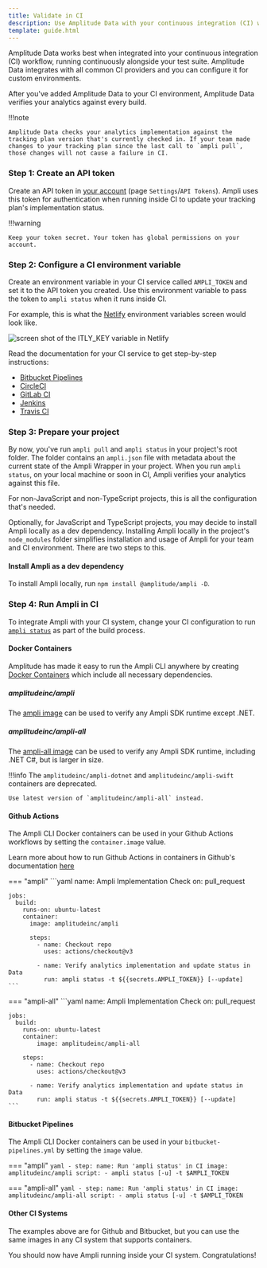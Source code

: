 ```yaml
---
title: Validate in CI
description: Use Amplitude Data with your continuous integration (CI) workflow. 
template: guide.html
---
```


Amplitude Data works best when integrated into your continuous integration (CI) workflow, running continuously alongside your test suite. Amplitude Data integrates with all common CI providers and you can configure it for custom environments.

After you've added Amplitude Data to your CI environment, Amplitude Data verifies your analytics against every build.

!!!note

    Amplitude Data checks your analytics implementation against the tracking plan version that's currently checked in. If your team made changes to your tracking plan since the last call to `ampli pull`, those changes will not cause a failure in CI.

### Step 1: Create an API token

Create an API token in [your account](https://data.amplitude.com/) (page `Settings`/`API Tokens`). Ampli uses this token for authentication when running inside CI to update your tracking plan's implementation status.

!!!warning

    Keep your token secret. Your token has global permissions on your account.

### Step 2: Configure a CI environment variable

Create an environment variable in your CI service called `AMPLI_TOKEN` and set it to the API token you created. Use this environment variable to pass the token to `ampli status` when it runs inside CI.

For example, this is what the [Netlify](https://docs.netlify.com/configure-builds/environment-variables/) environment variables screen would look like.

![screen shot of the ITLY_KEY variable in Netlify](../../assets/images/data-netlify-environment-variables.png)

Read the documentation for your CI service to get step-by-step instructions:

- [Bitbucket Pipelines](https://confluence.atlassian.com/bitbucket/variables-in-pipelines-794502608.html)
- [CircleCI](https://circleci.com/docs/2.0/env-vars/)
- [GitLab CI](https://docs.gitlab.com/ee/ci/variables/)
- [Jenkins](https://jenkins.io/doc/pipeline/tour/environment/#credentials-in-the-environment)
- [Travis CI](https://docs.travis-ci.com/user/environment-variables/)

### Step 3: Prepare your project

By now, you've run `ampli pull` and `ampli status` in your project's root folder. The folder contains an `ampli.json` file with metadata about the current state of the Ampli Wrapper in your project. When you run `ampli status`, on your local machine or soon in CI, Ampli verifies your analytics against this file.

For non-JavaScript and non-TypeScript projects, this is all the configuration that's needed.

Optionally, for JavaScript and TypeScript projects, you may decide to install Ampli locally as a dev dependency. Installing Ampli locally in the project's `node_modules` folder simplifies installation and usage of Ampli for your team and CI environment. There are two steps to this.

#### Install Ampli as a dev dependency

To install Ampli locally, run `npm install @amplitude/ampli -D`.

### Step 4: Run Ampli in CI

To integrate Ampli with your CI system, change your CI configuration to run [`ampli status`](cli.md#ampli-status) as part of the build process.

#### Docker Containers

Amplitude has made it easy to run the Ampli CLI anywhere by creating [Docker Containers](https://hub.docker.com/u/amplitudeinc) which include all necessary dependencies.

##### amplitudeinc/ampli

The [ampli image](https://hub.docker.com/r/amplitudeinc/ampli) can be used to verify any Ampli SDK runtime except .NET.

##### amplitudeinc/ampli-all

The [ampli-all image](https://hub.docker.com/r/amplitudeinc/ampli-all) can be used to verify any Ampli SDK runtime, including .NET C#, but is larger in size.

!!!info
    The `amplitudeinc/ampli-dotnet` and `amplitudeinc/ampli-swift` containers are deprecated.
    
    Use latest version of `amplitudeinc/ampli-all` instead.

#### Github Actions

The Ampli CLI Docker containers can be used in your Github Actions workflows by setting the `container.image` value.

Learn more about how to run Github Actions in containers in Github's documentation [here](https://docs.github.com/en/actions/using-jobs/running-jobs-in-a-container)

=== "ampli"
    ```yaml
    name: Ampli Implementation Check
    on: pull_request
    
    jobs:
      build:
        runs-on: ubuntu-latest
        container:
          image: amplitudeinc/ampli
  
          steps:
            - name: Checkout repo
              uses: actions/checkout@v3
        
            - name: Verify analytics implementation and update status in Data
              run: ampli status -t ${{secrets.AMPLI_TOKEN}} [--update]
    ```

=== "ampli-all"
    ```yaml
    name: Ampli Implementation Check
    on: pull_request
    
    jobs:
      build:
        runs-on: ubuntu-latest
        container:
            image: amplitudeinc/ampli-all
    
        steps:
          - name: Checkout repo
            uses: actions/checkout@v3
      
          - name: Verify analytics implementation and update status in Data
            run: ampli status -t ${{secrets.AMPLI_TOKEN}} [--update]
    ```

#### Bitbucket Pipelines

The Ampli CLI Docker containers can be used in your `bitbucket-pipelines.yml` by setting the `image` value.

=== "ampli"
    ```yaml
    - step:
        name: Run 'ampli status' in CI
        image: amplitudeinc/ampli
          script:
            - ampli status [-u] -t $AMPLI_TOKEN
    ```

=== "ampli-all"
    ```yaml
    - step:
        name: Run 'ampli status' in CI
        image: amplitudeinc/ampli-all
          script:
            - ampli status [-u] -t $AMPLI_TOKEN
    ```

#### Other CI Systems

The examples above are for Github and Bitbucket, but you can use the same images in any CI system that supports containers.


You should now have Ampli running inside your CI system. Congratulations!

